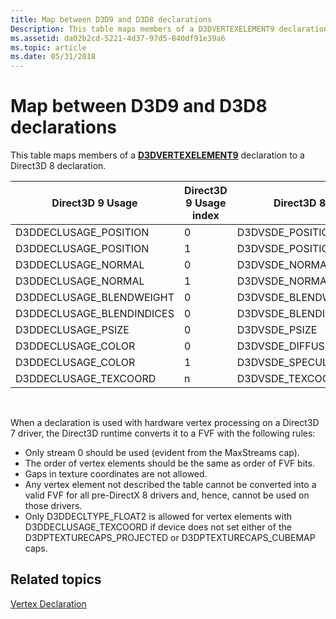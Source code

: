 ```yaml
---
title: Map between D3D9 and D3D8 declarations
Description: This table maps members of a D3DVERTEXELEMENT9 declaration to a Direct3D 8 declaration.
ms.assetid: da02b2cd-5221-4d37-97d5-840df91e39a6
ms.topic: article
ms.date: 05/31/2018
---
```


# Map between D3D9 and D3D8 declarations

This table maps members of a [**D3DVERTEXELEMENT9**](d3dvertexelement9.md) declaration to a Direct3D 8 declaration.



| Direct3D 9 Usage           | Direct3D 9 Usage index | Direct3D 8            |
|----------------------------|------------------------|-----------------------|
| D3DDECLUSAGE\_POSITION     | 0                      | D3DVSDE\_POSITION     |
| D3DDECLUSAGE\_POSITION     | 1                      | D3DVSDE\_POSITION2    |
| D3DDECLUSAGE\_NORMAL       | 0                      | D3DVSDE\_NORMAL       |
| D3DDECLUSAGE\_NORMAL       | 1                      | D3DVSDE\_NORMAL2      |
| D3DDECLUSAGE\_BLENDWEIGHT  | 0                      | D3DVSDE\_BLENDWEIGHT  |
| D3DDECLUSAGE\_BLENDINDICES | 0                      | D3DVSDE\_BLENDINDICES |
| D3DDECLUSAGE\_PSIZE        | 0                      | D3DVSDE\_PSIZE        |
| D3DDECLUSAGE\_COLOR        | 0                      | D3DVSDE\_DIFFUSE      |
| D3DDECLUSAGE\_COLOR        | 1                      | D3DVSDE\_SPECULAR     |
| D3DDECLUSAGE\_TEXCOORD     | n                      | D3DVSDE\_TEXCOORDn    |



 

When a declaration is used with hardware vertex processing on a Direct3D 7 driver, the Direct3D runtime converts it to a FVF with the following rules:

-   Only stream 0 should be used (evident from the MaxStreams cap).
-   The order of vertex elements should be the same as order of FVF bits.
-   Gaps in texture coordinates are not allowed.
-   Any vertex element not described the table cannot be converted into a valid FVF for all pre-DirectX 8 drivers and, hence, cannot be used on those drivers.
-   Only D3DDECLTYPE\_FLOAT2 is allowed for vertex elements with D3DDECLUSAGE\_TEXCOORD if device does not set either of the D3DPTEXTURECAPS\_PROJECTED or D3DPTEXTURECAPS\_CUBEMAP caps.

## Related topics

<dl> <dt>

[Vertex Declaration](vertex-declaration.md)
</dt> </dl>

 

 



